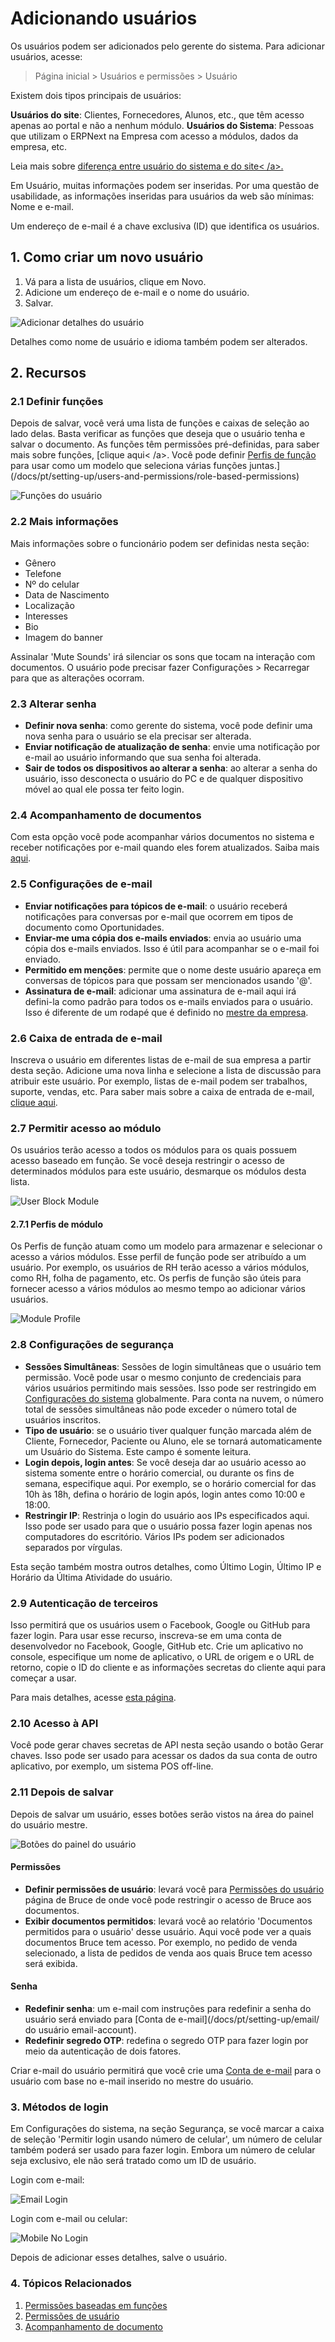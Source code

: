 # Adicionando usuários


Os usuários podem ser adicionados pelo gerente do sistema. Para adicionar usuários, acesse:



> 
> Página inicial > Usuários e permissões > Usuário
> 
> 
> 


Existem dois tipos principais de usuários:


**Usuários do site**: Clientes, Fornecedores, Alunos, etc., que têm acesso apenas ao portal e não a nenhum módulo.
**Usuários do Sistema**: Pessoas que utilizam o ERPNext na Empresa com acesso a módulos, dados da empresa, etc.


Leia mais sobre [diferença entre usuário do sistema e do site< /a>.](/docs/pt/setting-up/articles/difference-between-system-user-and-website-user)


Em Usuário, muitas informações podem ser inseridas. Por uma questão de usabilidade, as informações inseridas para usuários da web são mínimas: Nome e e-mail.


Um endereço de e-mail é a chave exclusiva (ID) que identifica os usuários.


## 1. Como criar um novo usuário


1. Vá para a lista de usuários, clique em Novo.
2. Adicione um endereço de e-mail e o nome do usuário.
3. Salvar.


![Adicionar detalhes do usuário](/files/add-user-details.png)


Detalhes como nome de usuário e idioma também podem ser alterados.


## 2. Recursos


### 2.1 Definir funções


Depois de salvar, você verá uma lista de funções e caixas de seleção ao lado delas. Basta verificar as funções que deseja que o usuário tenha e salvar o documento. As funções têm permissões pré-definidas, para saber mais sobre funções, [clique aqui< /a>. Você pode definir [Perfis de função](/docs/pt/setting-up/users-and-permissions/role-and-role-profile) para usar como um modelo que seleciona várias funções juntas.](/docs/pt/setting-up/users-and-permissions/role-based-permissions)


![Funções do usuário](/files/user-2.png)


### 2.2 Mais informações


Mais informações sobre o funcionário podem ser definidas nesta seção:


* Gênero
* Telefone
* Nº do celular
* Data de Nascimento
* Localização
* Interesses
* Bio
* Imagem do banner


Assinalar 'Mute Sounds' irá silenciar os sons que tocam na interação com documentos. O usuário pode precisar fazer Configurações > Recarregar para que as alterações ocorram.


### 2.3 Alterar senha


* **Definir nova senha**: como gerente do sistema, você pode definir uma nova senha para o usuário se ela precisar ser alterada.
* **Enviar notificação de atualização de senha**: envie uma notificação por e-mail ao usuário informando que sua senha foi alterada.
* **Sair de todos os dispositivos ao alterar a senha**: ao alterar a senha do usuário, isso desconecta o usuário do PC e de qualquer dispositivo móvel ao qual ele possa ter feito login.


### 2.4 Acompanhamento de documentos


Com esta opção você pode acompanhar vários documentos no sistema e receber notificações por e-mail quando eles forem atualizados. Saiba mais [aqui](/docs/pt/setting-up/email/document-follow).


### 2.5 Configurações de e-mail


* **Enviar notificações para tópicos de e-mail**: o usuário receberá notificações para conversas por e-mail que ocorrem em tipos de documento como Oportunidades.
* **Enviar-me uma cópia dos e-mails enviados**: envia ao usuário uma cópia dos e-mails enviados. Isso é útil para acompanhar se o e-mail foi enviado.
* **Permitido em menções**: permite que o nome deste usuário apareça em conversas de tópicos para que possam ser mencionados usando '@'.
* **Assinatura de e-mail**: adicionar uma assinatura de e-mail aqui irá defini-la como padrão para todos os e-mails enviados para o usuário. Isso é diferente de um rodapé que é definido no [mestre da empresa](/docs/pt/setting-up/company-setup).


### 2.6 Caixa de entrada de e-mail


Inscreva o usuário em diferentes listas de e-mail de sua empresa a partir desta seção. Adicione uma nova linha e selecione a lista de discussão para atribuir este usuário. Por exemplo, listas de e-mail podem ser trabalhos, suporte, vendas, etc. Para saber mais sobre a caixa de entrada de e-mail, [clique aqui](/docs/pt/setting-up/email/email-inbox).


### 2.7 Permitir acesso ao módulo


Os usuários terão acesso a todos os módulos para os quais possuem acesso baseado em função. Se você deseja restringir o acesso de determinados módulos para este usuário, desmarque os módulos desta lista.


![User Block Module](/files/user-3.png)


#### 2.7.1 Perfis de módulo


Os Perfis de função atuam como um modelo para armazenar e selecionar o acesso a vários módulos. Esse perfil de função pode ser atribuído a um usuário. Por exemplo, os usuários de RH terão acesso a vários módulos, como RH, folha de pagamento, etc. Os perfis de função são úteis para fornecer acesso a vários módulos ao mesmo tempo ao adicionar vários usuários.


![Module Profile](/files/module-profile.png)


### 2.8 Configurações de segurança


* **Sessões Simultâneas**: Sessões de login simultâneas que o usuário tem permissão. Você pode usar o mesmo conjunto de credenciais para vários usuários permitindo mais sessões. Isso pode ser restringido em [Configurações do sistema](/docs/pt/setting-up/settings/system-settings#15-security) globalmente. Para conta na nuvem, o número total de sessões simultâneas não pode exceder o número total de usuários inscritos.
* **Tipo de usuário**: se o usuário tiver qualquer função marcada além de Cliente, Fornecedor, Paciente ou Aluno, ele se tornará automaticamente um Usuário do Sistema. Este campo é somente leitura.
* **Login depois, login antes**: Se você deseja dar ao usuário acesso ao sistema somente entre o horário comercial,
ou durante os fins de semana, especifique aqui. Por exemplo, se o horário comercial for das 10h às 18h, defina o horário de login após, login antes como 10:00 e 18:00.
* **Restringir IP**: Restrinja o login do usuário aos IPs especificados aqui. Isso pode ser usado para que o usuário possa fazer login apenas nos computadores do escritório. Vários IPs podem ser adicionados separados por vírgulas.


Esta seção também mostra outros detalhes, como Último Login, Último IP e Horário da Última Atividade do usuário.


### 2.9 Autenticação de terceiros


Isso permitirá que os usuários usem o Facebook, Google ou GitHub para fazer login. Para usar esse recurso, inscreva-se em uma conta de desenvolvedor no Facebook, Google, GitHub etc. Crie um aplicativo no console, especifique um nome de aplicativo, o URL de origem e o URL de retorno, copie o ID do cliente e as informações secretas do cliente aqui para começar a usar.


Para mais detalhes, acesse [esta página](https://frappe.io/docs/v13/user/en/guides/deployment/how-to-enable-social-logins).


### 2.10 Acesso à API


Você pode gerar chaves secretas de API nesta seção usando o botão Gerar chaves. Isso pode ser usado para acessar os dados da sua conta de outro aplicativo, por exemplo, um sistema POS off-line.


### 2.11 Depois de salvar


Depois de salvar um usuário, esses botões serão vistos na área do painel do usuário mestre.


![Botões do painel do usuário](/files/user-after-save.png)


#### Permissões


* **Definir permissões de usuário**: levará você para  [Permissões do usuário](/docs/pt/setting-up/users-and-permissions/user-permissions) página de Bruce de onde você pode restringir o acesso de Bruce aos documentos.
* **Exibir documentos permitidos**: levará você ao relatório 'Documentos permitidos para o usuário' desse usuário. Aqui você pode ver a quais documentos Bruce tem acesso. Por exemplo, no pedido de venda selecionado, a lista de pedidos de venda aos quais Bruce tem acesso será exibida.


#### Senha


* **Redefinir senha**: um e-mail com instruções para redefinir a senha do usuário será enviado para [Conta de e-mail](/docs/pt/setting-up/email/ do usuário email-account).
* **Redefinir segredo OTP**: redefina o segredo OTP para fazer login por meio da autenticação de dois fatores.


Criar e-mail do usuário permitirá que você crie uma [Conta de e-mail](/docs/pt/setting-up/email/email-account) para o usuário com base no e-mail inserido no mestre do usuário.


### 3. Métodos de login


Em Configurações do sistema, na seção Segurança, se você marcar a caixa de seleção 'Permitir login usando número de celular', um número de celular também poderá ser usado para fazer login. Embora um número de celular seja exclusivo, ele não será tratado como um ID de usuário.


Login com e-mail:


![Email Login](/files/user-login-email.png)


Login com e-mail ou celular:


![Mobile No Login](/files/user-login-mobile.png)


Depois de adicionar esses detalhes, salve o usuário.


### 4. Tópicos Relacionados


1. [Permissões baseadas em funções](/docs/pt/setting-up/users-and-permissions/role-based-permissions)
2. [Permissões de usuário](/docs/pt/setting-up/users-and-permissions/user-permissions)
3. [Acompanhamento de documento](/docs/pt/setting-up/email/document-follow)
